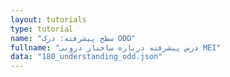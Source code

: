 ```yaml
---
layout: tutorials
type: tutorial
name: "سطح پیشرفته: درک ODD"
fullname: "درس پیشرفته درباره ساختار درونی MEI"
data: "180_understanding_odd.json"
---
```

